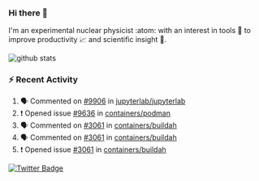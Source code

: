 ### Hi there 👋 

I'm an experimental nuclear physicist :atom: with an interest in tools :wrench: to improve productivity :chart_with_upwards_trend: and scientific insight :telescope:.

![github stats](https://github-readme-stats.vercel.app/api?username=agoose77&show_icons=true&hide_rank=true&hide_title=true&bg_color=30,e76445,904e95&text_color=efe3ec&icon_color=efe3ec)
<!--
**agoose77/agoose77** is a ✨ _special_ ✨ repository because its `README.md` (this file) appears on your GitHub profile.

Here are some ideas to get you started:

- 🔭 I’m currently working on ...
- 🌱 I’m currently learning ...
- 👯 I’m looking to collaborate on ...
- 🤔 I’m looking for help with ...
- 💬 Ask me about ...
- 📫 How to reach me: ...
- 😄 Pronouns: ...
- ⚡ Fun fact: ...
-->

### :zap: Recent Activity
<!--START_SECTION:activity-->
1. 🗣 Commented on [#9906](https://github.com/jupyterlab/jupyterlab/issues/9906) in [jupyterlab/jupyterlab](https://github.com/jupyterlab/jupyterlab)
2. ❗️ Opened issue [#9636](https://github.com/containers/podman/issues/9636) in [containers/podman](https://github.com/containers/podman)
3. 🗣 Commented on [#3061](https://github.com/containers/buildah/issues/3061) in [containers/buildah](https://github.com/containers/buildah)
4. 🗣 Commented on [#3061](https://github.com/containers/buildah/issues/3061) in [containers/buildah](https://github.com/containers/buildah)
5. ❗️ Opened issue [#3061](https://github.com/containers/buildah/issues/3061) in [containers/buildah](https://github.com/containers/buildah)
<!--END_SECTION:activity-->


[![Twitter Badge](https://img.shields.io/twitter/follow/agoose77?style=flat-square&logo=Twitter&logoColor=white&color=cornflowerblue)](https://twitter.com/agoose77)
